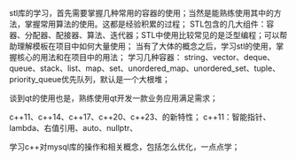 stl库的学习，首先需要掌握几种常用的容器的使用；当然是能熟练使用其中的方法，掌握常用算法的使用。这都是经验积累的过程；
STL包含的几大组件：容器、分配器、配接器、算法、迭代器；STL中使用比较常见的是泛型编程；可以帮助理解模板在项目中如何大量使用；
当有了大体的概念之后，学习stl的使用，掌握核心的用法和在项目中的用法；
学习几种容器：
string、vector、deque、queue、stack、list、map、set、unordered_map、unordered_set、tuple、priority_queue优先队列，默认是一个大根堆；


谈到qt的使用也是，熟练使用qt开发一款业务应用满足需求；


c++11、c++14、c++17、c++20、c++23、的新特性；
c++11：智能指针、lambda、右值引用、auto、nullptr、

学习c++对mysql库的操作和相关概念，包括怎么优化，一点点学；
